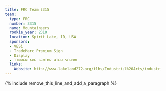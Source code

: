 ```yaml
---
title: FRC Team 3315
team:
  type: FRC
  number: 3315
  name: Mountaineers
  rookie_year: 2010
  location: Spirit Lake, ID, USA
  sponsors:
  - VESi
  - TradeMarc Premium Sign
  - Display
  - TIMBERLAKE SENIOR HIGH SCHOOL
  links:
    Website: http://www.lakeland272.org/tlhs/Industrial%20Arts/industrial_arts.htm
---
```


{% include remove_this_line_and_add_a_paragraph %}